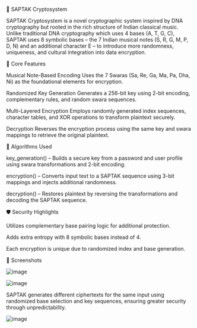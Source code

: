 🎵 SAPTAK Cryptosystem

SAPTAK Cryptosystem is a novel cryptographic system inspired by DNA cryptography but rooted in the rich structure of Indian classical music. Unlike traditional DNA cryptography which uses 4 bases (A, T, G, C), SAPTAK uses 8 symbolic bases – the 7 Indian musical notes (S, R, G, M, P, D, N) and an additional character E – to introduce more randomness, uniqueness, and cultural integration into data encryption.

🔐 Core Features

Musical Note-Based Encoding
Uses the 7 Swaras (Sa, Re, Ga, Ma, Pa, Dha, Ni) as the foundational elements for encryption.

Randomized Key Generation
Generates a 256-bit key using 2-bit encoding, complementary rules, and random swara sequences.

Multi-Layered Encryption
Employs randomly generated index sequences, character tables, and XOR operations to transform plaintext securely.

Decryption
Reverses the encryption process using the same key and swara mappings to retrieve the original plaintext.

🧠 Algorithms Used

key_generation() – Builds a secure key from a password and user profile using swara transformations and 2-bit encoding.

encryption() – Converts input text to a SAPTAK sequence using 3-bit mappings and injects additional randomness.

decryption() – Restores plaintext by reversing the transformations and decoding the SAPTAK sequence.

🛡️ Security Highlights

Utilizes complementary base pairing logic for additional protection.

Adds extra entropy with 8 symbolic bases instead of 4.

Each encryption is unique due to randomized index and base generation.

📸 Screenshots


![image](https://github.com/user-attachments/assets/a9f77890-7751-4be7-a770-62617c18c750)

![image](https://github.com/user-attachments/assets/fc1c13eb-15ca-435d-aa0e-29d07dc6a632)

SAPTAK generates different ciphertexts for the same input using randomized base selection and key sequences, ensuring greater security through unpredictability.

![image](https://github.com/user-attachments/assets/d3ab19d1-aa04-4ffa-80c6-3548dc75f148)





